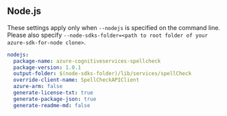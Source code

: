 ## Node.js

These settings apply only when `--nodejs` is specified on the command line.
Please also specify `--node-sdks-folder=<path to root folder of your azure-sdk-for-node clone>`.

``` yaml $(nodejs)
nodejs:
  package-name: azure-cognitiveservices-spellcheck
  package-version: 1.0.1
  output-folder: $(node-sdks-folder)/lib/services/spellCheck
  override-client-name: SpellCheckAPIClient
  azure-arm: false
  generate-license-txt: true
  generate-package-json: true
  generate-readme-md: false
```
